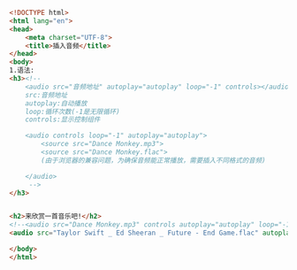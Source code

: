 
<BlogInfo id="159" title="36.插入音频" author="白日梦想猿" pv=0 read_times=0 pre_cost_time="0分35秒" category="html5学习" tag_list="['html5学习']" create_time="2020.07.15 22:34:03" update_time="2020.07.16 13:26:08" />

```html
<!DOCTYPE html>
<html lang="en">
<head>
    <meta charset="UTF-8">
    <title>插入音频</title>
</head>
<body>
1.语法:
<h3><!--
    <audio src="音频地址" autoplay="autoplay" loop="-1" controls></audio>
    src:音频地址
    autoplay:自动播放
    loop:循环次数(-1是无限循环)
    controls:显示控制组件

    <audio controls loop="-1" autoplay="autoplay">
        <source src="Dance Monkey.mp3">
        <source src="Dance Monkey.flac">
        (由于浏览器的兼容问题，为确保音频能正常播放，需要插入不同格式的音频)

    </audio>
     -->
</h3>


<h2>来欣赏一首音乐吧!</h2>
<!--<audio src="Dance Monkey.mp3" controls autoplay="autoplay" loop="-1"></audio>-->
<audio src="Taylor Swift _ Ed Sheeran _ Future - End Game.flac" autoplay="autoplay" controls loop="-1" autofocus></audio>

</body>
</html>
```
